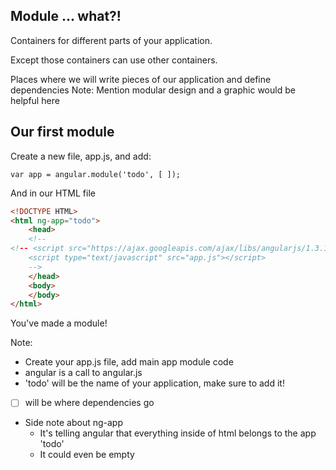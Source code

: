 ## Module ... what?!

Containers for different parts of your application. <!-- .element: class="fragment" -->

Except those containers can use other containers.  <!-- .element: class="fragment" -->

Places where we will write pieces of our application and define dependencies <!-- .element: class="fragment" -->
Note: Mention modular design and a graphic would be helpful here



## Our first module

Create a new file, app.js, and add:

```
var app = angular.module('todo', [ ]);
```

And in our HTML file

```html
<!DOCTYPE HTML>
<html ng-app="todo">
    <head>
    <!--
<!-- <script src="https://ajax.googleapis.com/ajax/libs/angularjs/1.3.14/angular.min.js"></script>
    <script type="text/javascript" src="app.js"></script>
    -->
    </head>
    <body>
    </body>
</html>
```

You've made a module!

Note:
- Create your app.js file, add main app module code
- angular is a call to angular.js
- 'todo' will be the name of your application, make sure to add it!
- [ ] will be where dependencies go
- Side note about ng-app
    - It's telling angular that everything inside of html belongs to the app 'todo'
    - It could even be empty

